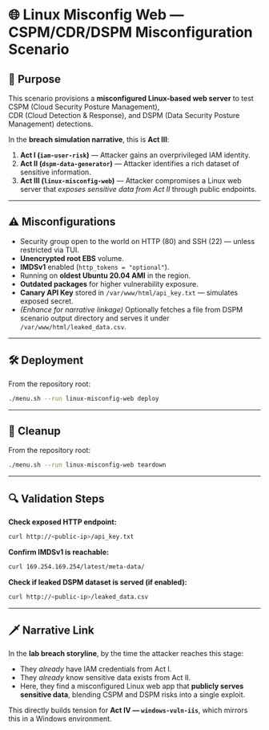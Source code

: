 # 🌐 Linux Misconfig Web — CSPM/CDR/DSPM Misconfiguration Scenario

## 📌 Purpose
This scenario provisions a **misconfigured Linux-based web server** to test CSPM (Cloud Security Posture Management),  
CDR (Cloud Detection & Response), and DSPM (Data Security Posture Management) detections.  

In the **breach simulation narrative**, this is **Act III**:
1. **Act I (`iam-user-risk`)** — Attacker gains an overprivileged IAM identity.
2. **Act II (`dspm-data-generator`)** — Attacker identifies a rich dataset of sensitive information.
3. **Act III (`linux-misconfig-web`)** — Attacker compromises a Linux web server that *exposes sensitive data from Act II* through public endpoints.

---

## ⚠️ Misconfigurations
- Security group open to the world on HTTP (80) and SSH (22) — unless restricted via TUI.
- **Unencrypted root EBS** volume.
- **IMDSv1** enabled (`http_tokens = "optional"`).
- Running on **oldest Ubuntu 20.04 AMI** in the region.
- **Outdated packages** for higher vulnerability exposure.
- **Canary API Key** stored in `/var/www/html/api_key.txt` — simulates exposed secret.
- *(Enhance for narrative linkage)* Optionally fetches a file from DSPM scenario output directory and serves it under `/var/www/html/leaked_data.csv`.

---

## 🛠️ Deployment
From the repository root:

```bash
./menu.sh --run linux-misconfig-web deploy
```

---

## 🧹 Cleanup
From the repository root:

```bash
./menu.sh --run linux-misconfig-web teardown
```

---

## 🔍 Validation Steps

**Check exposed HTTP endpoint:**
```bash
curl http://<public-ip>/api_key.txt
```

**Confirm IMDSv1 is reachable:**
```bash
curl 169.254.169.254/latest/meta-data/
```

**Check if leaked DSPM dataset is served (if enabled):**
```bash
curl http://<public-ip>/leaked_data.csv
```

---

## 🗡️ Narrative Link
In the **lab breach storyline**, by the time the attacker reaches this stage:
- They *already* have IAM credentials from Act I.
- They *already* know sensitive data exists from Act II.
- Here, they find a misconfigured Linux web app that **publicly serves sensitive data**, blending CSPM and DSPM risks into a single exploit.

This directly builds tension for **Act IV — `windows-vuln-iis`**, which mirrors this in a Windows environment.
